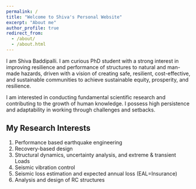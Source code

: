 ```yaml
---
permalink: /
title: "Welcome to Shiva's Personal Website"
excerpt: "About me"
author_profile: true
redirect_from: 
  - /about/
  - /about.html
---
```


I am Shiva Baddipalli. I am curious PhD student with a strong interest in improving resilience and performance of structures to natural and man-made hazards, driven with a vision of creating safe, resilient, cost-effective, and sustainable communities to achieve sustainable equity, prosperity, and resilience.

I am interested in conducting fundamental scientific research and contributing to the growth of human knowledge. I possess high persistence and adaptability in working through challenges and setbacks. 

My Research Interests
---
1. Performance based earthquake engineering
2. Recovery-based design
3. Structural dynamics, uncertainty analysis, and extreme & transient Loads 
1. Seismic vibration control
1. Seismic loss estimation and expected annual loss (EAL=Insurance)
1. Analysis and design of RC structures
